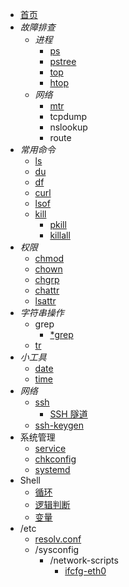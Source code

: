 * [首页](README.md)
* *故障排查*
    - *进程*
      - [ps](command/ps.md)
      - [pstree](command/pstree.md)
      - [top](command/top.md)
      - [htop](command/htop.md)
    - *网络*
      - [mtr](command/mtr.md)
      - tcpdump
      - nslookup
      - route
* *常用命令*
    * [ls](command/ls.md)
    * [du](command/du.md)
    * [df](command/df.md)
    * [curl](command/curl.md)
    * [lsof](command/lsof.md)
    * [kill](command/kill/kill.md)
        * [pkill](command/kill/pkill.md)
        * [killall](command/kill/killall.md)
* *权限*
    - [chmod](command/auth/chmod.md)
    - [chown](command/auth/chown.md)
    - [chgrp](command/auth/chgrp.md)
    - [chattr](command/auth/chattr.md)
    - [lsattr](command/auth/lsattr.md)
* *字符串操作*
    * grep
        * [*grep](command/_grep.md)
    * [tr](command/tr.md)
* *小工具*
    * [date](command/tools/date.md)
    * [time](command/tools/time.md)
* *网络*
    * [ssh](command/network/ssh.md)
        * [SSH 隧道](command/network/ssh/turnnel.md)
    * [ssh-keygen](command/network/ssh-keygen.md)
* 系统管理
    * [service](command/system/service.md)
    * [chkconfig](command/system/chkconfig.md)
    * [systemd](command/system/systemd.md)
* Shell
    * [循环](shell/foreach.md)
    * [逻辑判断](shell/if.md)
    * [变量](shell/var.md)
* /etc
    * [resolv.conf](etc/resolv.conf.md)
    * /sysconfig
        * /network-scripts
            * [ifcfg-eth0](etc/sysconfig/network-scripts/ifcfg-eth0.md)
